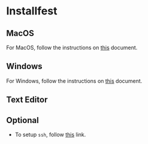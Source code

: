 # Installfest

## MacOS

For MacOS, follow the instructions on [this](./instructions/macos-installation.md) document.

## Windows

For Windows, follow the instructions on [this](./instructions/windows-intallation.md) document.

## Text Editor

## Optional

- To setup `ssh`, follow [this](https://docs.github.com/en/authentication/connecting-to-github-with-ssh/about-ssh) link.